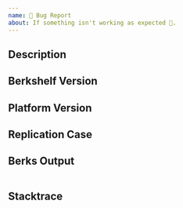 ```yaml
---
name: 🐛 Bug Report
about: If something isn't working as expected 🤔.
---
```


## Description
<!--- Briefly describe the issue -->

## Berkshelf Version
<!--- Tell us which version of Berkshelf you are using. -->

## Platform Version
<!--- Tell us which Operating System distribution and version Berkshelf is running on. -->

## Replication Case
<!--- Tell us what steps to take to replicate your problem.  See [How to create a Minimal, Complete, and Verifiable example](https://stackoverflow.com/help/mcve)
for information on how to create a good replication case. -->

## Berks Output
<!--- The relevant output or a link to a gist of the entire run, if there is one. -->

```

```

## Stacktrace
<!--- Please include the stacktrace.out output or link to a gist of it, if there is one. -->
